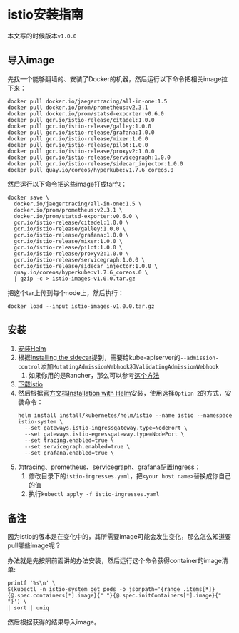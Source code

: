 # istio安装指南

本文写的时候版本`v1.0.0`

## 导入image

先找一个能够翻墙的、安装了Docker的机器，然后运行以下命令把相关image拉下来：

```
docker pull docker.io/jaegertracing/all-in-one:1.5
docker pull docker.io/prom/prometheus:v2.3.1
docker pull docker.io/prom/statsd-exporter:v0.6.0
docker pull gcr.io/istio-release/citadel:1.0.0
docker pull gcr.io/istio-release/galley:1.0.0
docker pull gcr.io/istio-release/grafana:1.0.0
docker pull gcr.io/istio-release/mixer:1.0.0
docker pull gcr.io/istio-release/pilot:1.0.0
docker pull gcr.io/istio-release/proxyv2:1.0.0
docker pull gcr.io/istio-release/servicegraph:1.0.0
docker pull gcr.io/istio-release/sidecar_injector:1.0.0
docker pull quay.io/coreos/hyperkube:v1.7.6_coreos.0
```

然后运行以下命令把这些image打成tar包：

```
docker save \
  docker.io/jaegertracing/all-in-one:1.5 \
  docker.io/prom/prometheus:v2.3.1 \
  docker.io/prom/statsd-exporter:v0.6.0 \
  gcr.io/istio-release/citadel:1.0.0 \
  gcr.io/istio-release/galley:1.0.0 \
  gcr.io/istio-release/grafana:1.0.0 \
  gcr.io/istio-release/mixer:1.0.0 \
  gcr.io/istio-release/pilot:1.0.0 \
  gcr.io/istio-release/proxyv2:1.0.0 \
  gcr.io/istio-release/servicegraph:1.0.0 \
  gcr.io/istio-release/sidecar_injector:1.0.0 \
  quay.io/coreos/hyperkube:v1.7.6_coreos.0 \
  | gzip -c > istio-images-v1.0.0.tar.gz
```

把这个tar上传到每个node上，然后执行：

```
docker load --input istio-images-v1.0.0.tar.gz
```

## 安装

1. [安装Helm](../helm/README.md)
1. 根据[Installing the sidecar][istio-sidecar-injection]提到，需要给kube-apiserver的`--admission-control`添加`MutatingAdmissionWebhook`和`ValidatingAdmissionWebhook`
   1. 如果你用的是Rancher，那么可以参考[这个方法](../../installation-guide/rancher2.0/admission-control.md)
1. [下载istio][download-istio]
1. 然后根据[官方文档Installation with Helm][istio-helm-install]安装，使用选择`Option 2`的方式，安装命令：
   ```
   helm install install/kubernetes/helm/istio --name istio --namespace istio-system \
     --set gateways.istio-ingressgateway.type=NodePort \
     --set gateways.istio-egressgateway.type=NodePort \
     --set tracing.enabled=true \
     --set servicegraph.enabled=true \
     --set grafana.enabled=true \
   ```
1. 为tracing、prometheus、servicegraph、grafana配置Ingress：
   1. 修改目录下的`istio-ingresses.yaml`，把`<your host name>`替换成你自己的值
   1. 执行`kubectl apply -f istio-ingresses.yaml`

## 备注

因为istio的版本是在变化中的，其所需要image可能会发生变化，那么怎么知道要pull哪些image呢？

办法就是先按照前面讲的办法安装，然后运行这个命令获得container的image清单:

```
printf '%s\n' \
$(kubectl -n istio-system get pods -o jsonpath='{range .items[*]}{@.spec.containers[*].image}{" "}{@.spec.initContainers[*].image}{" "}') \
| sort | uniq
```

然后根据获得的结果导入image。

[official-install]: https://istio.io/docs/setup/kubernetes/download-release/
[Quick Start with Kubernetes]: https://istio.io/docs/setup/kubernetes/quick-start/
[istio-helm-install]: https://istio.io/docs/setup/kubernetes/helm-install/
[download-istio]: https://istio.io/docs/setup/kubernetes/download-release/
[istio-sidecar-injection]: https://istio.io/docs/setup/kubernetes/sidecar-injection/
[istio-install-helm-tiller]: https://istio.io/docs/setup/kubernetes/helm-install/#option-2-install-with-helm-and-tiller-via-helm-install